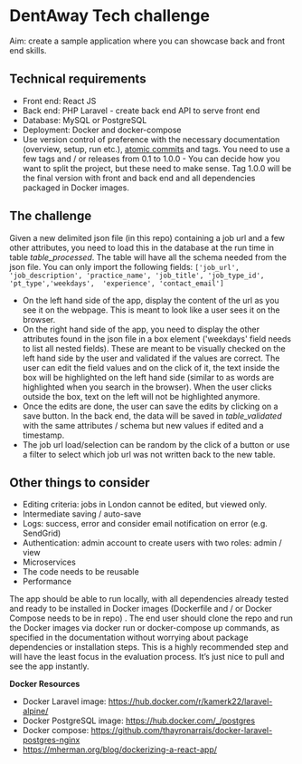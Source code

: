 # DentAway Tech challenge

Aim: create a sample application where you can showcase back and front end skills. 

## Technical requirements 
- Front end: React JS
- Back end: PHP Laravel - create back end API to serve front end
- Database: MySQL or PostgreSQL 
- Deployment: Docker and docker-compose 
- Use version control of preference with the necessary documentation (overview, setup, run etc.), [atomic commits](https://dev.to/cbillowes/why-i-create-atomic-commits-in-git-kfi) and tags. You need to use a few tags and / or releases from 0.1 to 1.0.0 -  You can decide how you want to split the project, but these need to make sense. Tag 1.0.0 will be the final version with front and back end and all dependencies packaged in Docker images. 


## The challenge
Given a new delimited json file (in this repo) containing a job url and a few other attributes, you need to load this in the database at the run time in table _table_processed_. The table will have all the schema needed from the json file. You can only import the following fields: `['job_url', 'job_description', 'practice_name', 'job_title', 'job_type_id', 'pt_type','weekdays',  'experience', 'contact_email']`

- On the left hand side of the app, display the content of the url as you see it on the webpage. This is meant to look like a user sees it on the browser.   
- On the right hand side of the app, you need to display the other attributes found in the json file in a box element ('weekdays' field needs to list all nested fields). These are meant to be visually checked on the left hand side by the user and validated if the values are correct. The user can edit the field values and on the click of it, the text inside the box will be highlighted on the left hand side (similar to as words are highlighted when you search in the browser). When the user clicks outside the box, text on the left will not be highlighted anymore.    
- Once the edits are done, the user can save the edits by clicking on a save button.  In the back end, the data will be saved in _table_validated_ with the same attributes / schema but new values if edited and a timestamp. 
- The job url load/selection can be random by the click of a button or use a filter to select which job url was not written back to the new table.

## Other things to consider 
- Editing criteria: jobs in London cannot be edited, but viewed only. 
- Intermediate saving / auto-save
- Logs: success, error and consider email notification on error (e.g. SendGrid)
- Authentication: admin account to create users with two roles: admin / view 
- Microservices 
- The code needs to be reusable 
- Performance 


The app should be able to run locally, with all dependencies already tested and ready to be installed in Docker images (Dockerfile and / or Docker Compose needs to be in repo) . The end user should clone the repo and run the Docker images via docker run or docker-compose up commands, as specified in the documentation without worrying about package dependencies or installation steps. This is a highly recommended step and will have the least focus in the evaluation process. It’s just nice to pull and see the app instantly. 

**Docker Resources**
- Docker Laravel image: https://hub.docker.com/r/kamerk22/laravel-alpine/
- Docker PostgreSQL image: https://hub.docker.com/_/postgres 
- Docker compose: https://github.com/thayronarrais/docker-laravel-postgres-nginx 
- https://mherman.org/blog/dockerizing-a-react-app/ 


